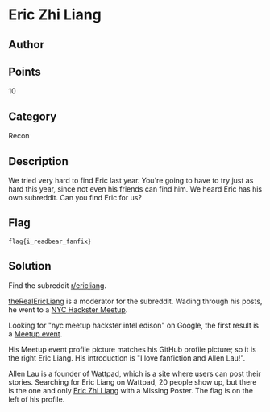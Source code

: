 # Eric Zhi Liang
## Author

## Points
10
## Category
Recon
## Description
We tried very hard to find Eric last year. You're going to have to try just as hard this year, since not even his friends can find him.
We heard Eric has his own subreddit. Can you find Eric for us?
## Flag
`flag{i_readbear_fanfix}`
## Solution
Find the subreddit [r/ericliang](https://www.reddit.com/r/ericliang).

[theRealEricLiang](https://www.reddit.com/user/theRealEricLiang) is a moderator for the subreddit. Wading through his posts, he went to a [NYC Hackster Meetup](https://www.reddit.com/r/creativecoding/comments/51fas9/has_anyone_worked_with_the_intel_edison/). 

Looking for "nyc meetup hackster intel edison" on Google, the first result is a [Meetup event](http://www.meetup.com/Hackster-NYC/events/232881069/).

His Meetup event profile picture matches his GitHub profile picture; so it is the right Eric Liang. His introduction is "I love fanfiction and Allen Lau!".

Allen Lau is a founder of Wattpad, which is a site where users can post their stories. Searching for Eric Liang on Wattpad, 20 people show up, but there is the one and only [Eric Zhi Liang](https://www.wattpad.com/user/ericZhiLiang) with a Missing Poster. The flag is on the left of his profile.